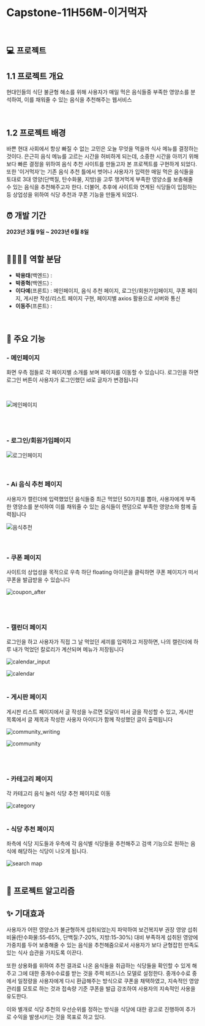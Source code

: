 # Capstone-11H56M-이거먹자

<br>

## 💻 프로젝트
## 1.1 프로젝트 개요
현대인들의 식단 불균형 해소를 위해 사용자가 매일 먹은 음식들중 부족한 영양소를 분석하여, 이를 채워줄 수 있는 음식을 추천해주는 웹서비스

<br>

## 1.2 프로젝트 배경
바쁜 현대 사회에서 항상 빠질 수 없는 고민은 오늘 무엇을 먹을까 식사 메뉴를 결정하는 것이다. 은근히 음식 메뉴를 고르는 시간을 허비하게 되는데, 소중한 시간을 아끼기 위해 보다 빠른 결정을 위하여 음식 추천 사이트를 만들고자 본 프로젝트를 구현하게 되었다. 
또한 '이거먹자'는 기존 음식 추천 틀에서 벗어나 사용자가 입력한 매일 먹은 음식들을 토대로 3대 영양(단백질, 탄수화물, 지방)을 고루 챙겨먹게 부족한 영양소를 보충해줄 수 있는 음식을 추천해주고자 한다. 더불어, 추후에 사이트와 연계된 식당들이 입점하는 등 상업성을 위하여 식당 추천과 쿠폰 기능을 만들게 되었다.
<br>

## ⏰ 개발 기간
**2023년 3월 9일 ~ 2023년 6월 8일**
<br><br>

## 👨‍👨‍👧‍👧 역할 분담
- **박용태**(백엔드) :
- **박종혁**(백엔드) :
- **이다예**(프론트) : 
  메인페이지, 음식 추천 페이지, 로그인/회원가입페이지, 쿠폰 페이지, 게시판 작성/리스트 페이지 구현, 페이지별 axios 활용으로 서버와 통신
- **이동주**(프론트) :

<br>

## 📌 주요 기능
### - **메인페이지**<br>
 화면 우측 점들로 각 페이지별 소개를 보며 페이지를 이동할 수 있습니다. 로그인을 하면 로그인 버튼이 사용자가 로그인했던 id로 글자가 변경됩니다
 
<br>

![메인페이지](https://github.com/rainnn99/11H56M_Capstone/assets/102869025/97cf0e1c-4074-44cc-b018-adbae0e620df)

<br>
<br>

### - **로그인/회원가입페이지**<br>
![로그인페이지](https://github.com/rainnn99/11H56M_Capstone/assets/102869025/692a5e49-2606-49d4-a915-a782145c2864)

<br>

### - **Ai 음식 추천 페이지**<br>

사용자가 캘린더에 입력했었던 음식들중 최근 먹었던 50가지를 뽑아, 사용자에게 부족한 영양소를 분석하여 이를 채워줄 수 있는 음식들이 랜덤으로 부족한 영양소와 함께 출력됩니다<br>

![음식추천](https://github.com/rainnn99/11H56M_Capstone/assets/102869025/0a1fbcc0-8ed5-472c-82f6-1e9ecb8fd1d3)
<br>
<br>
<br>



### - **쿠폰 페이지**<br>

사이트의 상업성을 목적으로 우측 하단 floating 아이콘을 클릭하면 쿠폰 페이지가 떠서 쿠폰을 발급받을 수 있습니다<br>

![coupon_after](https://github.com/rainnn99/11H56M_Capstone/assets/102869025/2f9922db-500a-4c49-8e5f-b3f674563567)

<br>
<br>


### - **캘린더 페이지**<br>

로그인을 하고 사용자가 직접 그 날 먹었던 세끼를 입력하고 저장하면, 나의 캘린더에 하루 내가 먹었던 칼로리가 계산되며 메뉴가 저장됩니다<br>


![calendar_input](https://github.com/rainnn99/11H56M_Capstone/assets/102869025/030790c5-c4d4-4c18-af60-768cce31235b)<br>

![calendar](https://github.com/rainnn99/11H56M_Capstone/assets/102869025/da1adf04-fd98-4530-8aaf-91b6ffc1510f)
<br>
<br>



### - **게시판 페이지**<br>
게시판 리스트 페이지에서 글 작성을 누르면 모달이 떠서 글을 작성할 수 있고, 게시판 목록에서 글 제목과 작성한 사용자 아이디가 함께 작성했던 글이 출력됩니다<br>

![community_writing](https://github.com/rainnn99/11H56M_Capstone/assets/102869025/50213ade-8ffd-4aaf-a54c-ba600924b7e9)<br>

![community](https://github.com/rainnn99/11H56M_Capstone/assets/102869025/501bdbfa-9f09-4276-9c43-ccf2ab0b8b12)

<br>

<br>


### - **카테고리 페이지**<br> 
각 카테고리 음식 눌러 식당 추천 페이지로 이동<br>

![category](https://github.com/rainnn99/11H56M_Capstone/assets/102869025/2450045d-9193-4839-92c4-5dbe33f02d77)
<br>
<br>


### - **식당 추천 페이지**<br>

좌측에 식당 지도들과 우측에 각 음식별 식당들을 추천해주고 검색 기능으로 원하는 음식에 해당하는 식당이 나오게 됩니다.<br>

![search map](https://github.com/rainnn99/11H56M_Capstone/assets/102869025/58ef6334-b88a-4f08-aa61-50ec01fb4c39)
<br>
<br>

## 📝 프로젝트 알고리즘

## ✨ 기대효과 
사용자가 어떤 영양소가 불균형하게 섭취되었는지 파악하여 보건복지부 권장 영양 섭취 비율(탄수화물:55-65%, 단백질:7-20%, 지방:15-30%) 대비 부족하게 섭취된 영양에 가중치를 두어 보충해줄 수 있는 음식을 추천해줌으로서 사용자가 보다 균형잡힌 만족도 있는 식사 습관을 가지도록 이끈다.<br>

또한 상용화를 위하여 추천 결과로 나온 음식들을 취급하는 식당들을 확인할 수 있게 해주고 그에 대한 중개수수료를 받는 것을 주력 비즈니스 모델로 설정한다. 중개수수료 중에서 일정량을 사용자에게 다시 환급해주는 방식으로 쿠폰을 채택하였고, 지속적인 영양관리를 모토로 하는 것과 접속량 기준 쿠폰을 발급 강조하여 사용자의 지속적인 사용을 유도한다. <br>

이와 별개로 식당 추천의 우선순위를 정하는 방식을 식당에 대한 광고로 진행하여 추가로 수익을 발생시키는 것을 목표로 하고 있다.


